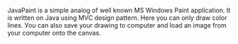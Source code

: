 JavaPaint is a simple analog of well known MS Windows Paint application.
It is written on Java using MVC design pattern. Here you can only draw color lines.
Уou can also save your drawing to computer and load an image from your computer onto the canvas.




